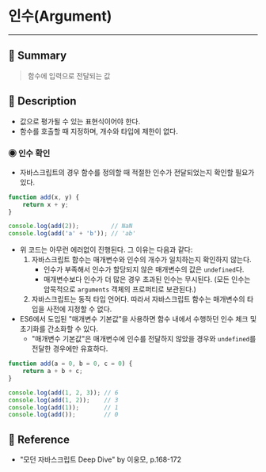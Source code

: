 
# 인수(Argument)
---
## 📌 Summary
> 함수에 입력으로 전달되는 값
## 📌 Description
- 값으로 평가될 수 있는 표현식이어야 한다.
- 함수를 호출할 때 지정하며, 개수와 타입에 제한이 없다.
### ◉ 인수 확인
- 자바스크립트의 경우 함수를 정의할 때 적절한 인수가 전달되었는지 확인할 필요가 있다.
```js
function add(x, y) {
	return x + y;
}

console.log(add(2));         // NaN
console.log(add('a' + 'b')); // 'ab'
```
- 위 코드는 아무런 에러없이 진행된다. 그 이유는 다음과 같다:
	1. 자바스크립트 함수는 매개변수와 인수의 개수가 일치하는지 확인하지 않는다.
		- 인수가 부족해서 인수가 할당되지 않은 매개변수의 값은  `undefined`다.
		- 매개변수보다 인수가 더 많은 경우 초과된 인수는 무시된다. (모든 인수는 암묵적으로 `arguments` 객체의 프로퍼티로 보관된다.)
	2. 자바스크립트는 동적 타입 언어다. 따라서 자바스크립트 함수는 매개변수의 타입을 사전에 지정할 수 없다.
- ES6에서 도입된 "매개변수 기본값"을 사용하면 함수 내에서 수행하던 인수 체크 및 초기화를 간소화할 수 있다. 
	- "매개변수 기본값"은 매개변수에 인수를 전달하지 않았을 경우와 `undefined`를 전달한 경우에만 유효하다.
```js
function add(a = 0, b = 0, c = 0) {
	return a + b + c;
}

console.log(add(1, 2, 3)); // 6
console.log(add(1, 2));    // 3
console.log(add(1));       // 1
console.log(add());        // 0
```
## 📌 Reference
- "모던 자바스크립트 Deep Dive" by 이웅모, p.168-172